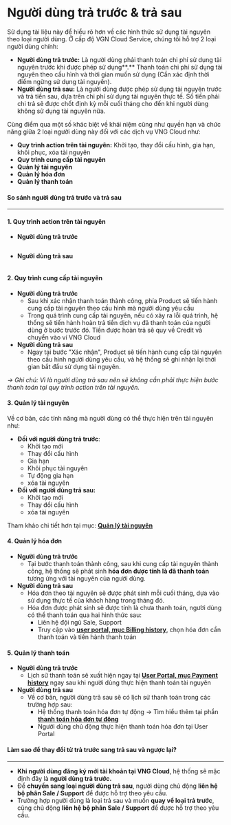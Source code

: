 # Người dùng trả trước & trả sau

Sử dụng tài liệu này để hiểu rõ hơn về các hình thức sử dụng tài nguyên theo loại người dùng. Ở cấp độ VGN Cloud Service, chúng tôi hỗ trợ 2 loại người dùng chính:

* **Người dùng trả trước:** Là người dùng phải thanh toán chi phí sử dụng tài nguyên trước khi được phép sử dụng**.** Thanh toán chi phí sử dụng tài nguyên theo cấu hình và thời gian muốn sử dụng (Cần xác định thời điểm ngừng sử dụng tài nguyên).
* **Người dùng trả sau:** Là người dùng được phép sử dụng tài nguyên trước và trả tiền sau, dựa trên chi phí sử dụng tài nguyên thực tế. Số tiền phải chi trả sẽ được chốt định kỳ mỗi cuối tháng cho đến khi người dùng không sử dụng tài nguyên nữa.

Cùng điểm qua một số khác biệt về khái niệm cũng như quyền hạn và chức năng giữa 2 loại người dùng này đối với các dịch vụ VNG Cloud như:

* **Quy trình action trên tài nguyên:** Khởi tạo, thay đổi cấu hình, gia hạn, khôi phục, xóa tài nguyên
* **Quy trình cung cấp tài nguyên**
* **Quản lý tài nguyên**
* **Quản lý hóa đơn**
* **Quản lý thanh toán**

#### **So sánh người dùng trả trước và trả sau** <a href="#nguoidungtratruoc-and-trasau-sosanhnguoidungtratruocvatrasau" id="nguoidungtratruoc-and-trasau-sosanhnguoidungtratruocvatrasau"></a>

***

#### 1. Quy trình action trên tài nguyên <a href="#nguoidungtratruoc-and-trasau-1.quytrinhactiontrentainguyen" id="nguoidungtratruoc-and-trasau-1.quytrinhactiontrentainguyen"></a>

* **Người dùng trả trước**

<figure><img src="https://docs.vngcloud.vn/download/attachments/49649325/Daily_Job_HC%20(3)-Page-5.drawio.png?version=1&#x26;modificationDate=1678094370000&#x26;api=v2" alt=""><figcaption></figcaption></figure>

* **Người dùng trả sau**

<figure><img src="https://docs.vngcloud.vn/download/attachments/49649325/Daily_Job_HC%20(3)-Page-6.drawio.png?version=1&#x26;modificationDate=1678094411000&#x26;api=v2" alt=""><figcaption></figcaption></figure>

#### 2. Quy trình cung cấp tài nguyên <a href="#nguoidungtratruoc-and-trasau-2.quytrinhcungcaptainguyen" id="nguoidungtratruoc-and-trasau-2.quytrinhcungcaptainguyen"></a>

* **Người dùng trả trước**
  * Sau khi xác nhận thanh toán thành công, phía Product sẽ tiến hành cung cấp tài nguyên theo cấu hình mà người dùng yêu cầu
  * Trong quá trình cung cấp tài nguyên, nếu có xảy ra lỗi quá trình, hệ thống sẽ tiến hành hoàn trả tiền dịch vụ đã thanh toán của người dùng ở bước trước đó. Tiền được hoàn trả sẽ quy về Credit và chuyển vào ví VNG Cloud
* **Người dùng trả sau**
  * Ngay tại bước "Xác nhận", Product sẽ tiến hành cung cấp tài nguyên theo cấu hình người dùng yêu cầu, và hệ thống sẽ ghi nhận lại thời gian bắt đầu sử dụng tài nguyên.

_→ Ghi chú: Vì là người dùng trả sau nên sẽ không cần phải thực hiện bước thanh toán tại quy trình action trên tài nguyên._

#### 3. Quản lý tài nguyên <a href="#nguoidungtratruoc-and-trasau-3.quanlytainguyen" id="nguoidungtratruoc-and-trasau-3.quanlytainguyen"></a>

Về cơ bản, các tính năng mà người dùng có thể thực hiện trên tài nguyên như:

* **Đối với người dùng trả trước**:
  * Khởi tạo mới
  * Thay đổi cấu hình
  * Gia hạn
  * Khôi phục tài nguyên
  * Tự động gia hạn
  * xóa tài nguyên
* **Đối với người dùng trả sau:**
  * Khởi tạo mới
  * Thay đổi cấu hình
  * xóa tài nguyên

Tham khảo chi tiết hơn tại mục: [**Quản lý tài nguyên**](https://docs.vngcloud.vn/pages/viewpage.action?pageId=49649293)

#### 4. Quản lý hóa đơn <a href="#nguoidungtratruoc-and-trasau-4.quanlyhoadon" id="nguoidungtratruoc-and-trasau-4.quanlyhoadon"></a>

* **Người dùng trả trước**
  * Tại bước thanh toán thành công, sau khi cung cấp tài nguyên thành công, hệ thống sẽ phát sinh **hóa đơn được tính là đã thanh toán** tương ứng với tài nguyên của người dùng.&#x20;
* **Người dùng trả sau**
  * Hóa đơn theo tài nguyên sẽ được phát sinh mỗi cuối tháng, dựa vào sử dụng thực tế của khách hàng trong tháng đó.
  * Hóa đơn được phát sinh sẽ được tính là chưa thanh toán, người dùng có thể thanh toán qua hai hình thức sau:
    * Liên hệ đội ngũ Sale, Support
    * Truy cập vào [**user portal, mục Billing history**](https://dashboard.console.vngcloud.vn/billing-report), chọn hóa đơn cần thanh toán và tiến hành thanh toán

#### 5. Quản lý thanh toán <a href="#nguoidungtratruoc-and-trasau-5.quanlythanhtoan" id="nguoidungtratruoc-and-trasau-5.quanlythanhtoan"></a>

* **Người dùng trả trước**
  * Lịch sử thanh toán sẽ xuất hiện ngay tại [**User Portal, mục Payment history**](https://dashboard.console.vngcloud.vn/payment-history) ngay sau khi người dùng thực hiện thanh toán tài nguyên
* **Người dùng trả sau**
  * Về cơ bản, người dùng trả sau sẽ có lịch sử thanh toán trong các trường hợp sau:
    * Hệ thống thanh toán hóa đơn tự động → Tìm hiểu thêm tại phần [**thanh toán hóa đơn tự động**](https://docs.vngcloud.vn/pages/viewpage.action?pageId=49649315)
    * Người dùng chủ động thực hiện thanh toán hóa đơn tại User Portal

#### **Làm sao để thay đổi từ trả trước sang trả sau và ngược lại?** <a href="#nguoidungtratruoc-and-trasau-lamsaodethaydoitutratruocsangtrasauvanguoclai" id="nguoidungtratruoc-and-trasau-lamsaodethaydoitutratruocsangtrasauvanguoclai"></a>

***

* **Khi người dùng đăng ký mới tài khoản tại VNG Cloud**, hệ thống sẽ mặc định đây là **người dùng trả trước.**
* Để **chuyển sang loại người dùng trả sau**, người dùng chủ động **liên hệ bộ phân Sale / Support** để được hỗ trợ theo yêu cầu.
* Trường hợp người dùng là loại trả sau và muốn **quay về loại trả trước**, cũng chủ động **liên hệ bộ phân Sale / Support** để được hỗ trợ theo yêu cầu.
